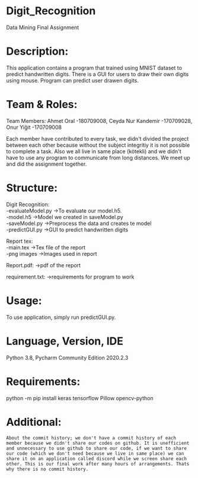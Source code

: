 # Digit_Recognition
Data Mining Final Assignment

# Description:
This application contains a program that trained using MNIST dataset to predict handwritten digits. There is a GUI for users to draw their own digits using mouse. Program can predict user drawen digits.

# Team & Roles:
  Team Members: Ahmet Oral -180709008, Ceyda Nur Kandemir -170709028, Onur Yiğit -170709008
  
  Each member have contributed to every task, we didn't divided the project between each other because without the subject integritiy it is not possible to complete a task. Also we all live in same place (kötekli) and we didn't have to use any program to communicate from long distances. We meet up and did the assignment together.
  
# Structure:
Digit Recognition:<br/>
  -evaluateModel.py  ->To evaluate our model.h5.<br/>
  -model.h5          ->Model we created in saveModel.py<br/>
  -saveModel.py      ->Preprocess the data and creates te model<br/>
  -predictGUI.py     ->GUI to predict handwritten digits<br/>

Report tex:<br/>
  -main.tex          ->Tex file of the report<br/>
  -png images        ->Images used in report<br/>

Report.pdf:          ->pdf of the report<br/>

requirement.txt:     ->requirements for program to work

# Usage:
  To use application, simply run predictGUI.py.
  
# Language, Version, IDE
  Python 3.8, Pycharm Community Edition 2020.2.3

# Requirements:
python -m pip install keras tensorflow Pillow opencv-python

# Additional:
    About the commit history; we don't have a commit history of each member because we didn't share our codes on github. It is unefficient and unnecessary to use github to share our code, if we want to share our code (which we don't need because we live in same place) we can share it on an application called discord while we screen share each other. This is our final work after many hours of arrangements. Thats why there is no commit history.

